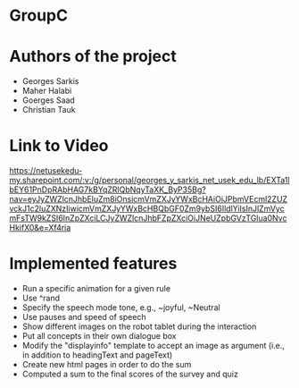 # GroupC

# Authors of the project
 - Georges Sarkis
 - Maher Halabi
 - Goerges Saad
 - Christian Tauk

# Link to Video
https://netusekedu-my.sharepoint.com/:v:/g/personal/georges_y_sarkis_net_usek_edu_lb/EXTa1lbEY61PnDpRAbHAG7kBYqZRlQbNqyTaXK_ByP35Bg?nav=eyJyZWZlcnJhbEluZm8iOnsicmVmZXJyYWxBcHAiOiJPbmVEcml2ZUZvckJ1c2luZXNzIiwicmVmZXJyYWxBcHBQbGF0Zm9ybSI6IldlYiIsInJlZmVycmFsTW9kZSI6InZpZXciLCJyZWZlcnJhbFZpZXciOiJNeUZpbGVzTGlua0NvcHkifX0&e=Xf4ria

# Implemented features
- Run a specific animation for a given rule
- Use ^rand 
- Specify the speech mode tone, e.g., ~joyful, ~Neutral
- Use pauses and speed of speech
- Show different images on the robot tablet during the interaction
- Put all concepts in their own dialogue box 
- Modify the "displayinfo" template to accept an image as argument (i.e., in addition to headingText and pageText)
- Create new html pages in order to do the sum
- Computed a sum to the final scores of the survey and quiz



